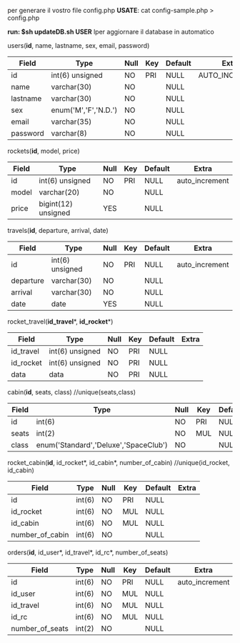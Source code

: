 per generare il vostro file config.php
**USATE**: cat config-sample.php > config.php

**run: $sh updateDB.sh USER** lper aggiornare il database in automatico

users(**id**, name, lastname, sex, email, password)

| Field | Type | Null | Key | Default | Extra |
| --- | --- | --- | --- | --- | --- |
| id       | int(6) unsigned      | NO | PRI | NULL | AUTO_INCERMENT |
| name     | varchar(30)          | NO |     | NULL |                |
| lastname | varchar(30)          | NO |     | NULL |                |
| sex      | enum('M','F','N.D.') | NO |     | NULL |                |
| email    | varchar(35)          | NO |     | NULL |                |
| password | varchar(8)           | NO |     | NULL |                |



rockets(**id**, model, price)

| Field | Type | Null | Key | Default | Extra |
| --- | --- | --- | --- | --- | --- |
| id    | int(6) unsigned     | NO   | PRI | NULL    | auto_increment |
| model | varchar(20)         | NO   |     | NULL    |                |
| price | bigint(12) unsigned | YES  |     | NULL    |                |

travels(**id**, departure, arrival, date)

| Field | Type | Null | Key | Default | Extra |
| --- | --- | --- | --- | --- | --- |
| id        | int(6) unsigned | NO   | PRI | NULL    | auto_increment |
| departure | varchar(30)     | NO   |     | NULL    |                |
| arrival   | varchar(30)     | NO   |     | NULL    |                |
| date      | date            | YES  |     | NULL    |                |

rocket_travel(**id_travel***, **id_rocket***)

| Field | Type | Null | Key | Default | Extra |
| --- | --- | --- | --- | --- | --- |
| id_travel | int(6) unsigned | NO   | PRI | NULL    |       |
| id_rocket | int(6) unsigned | NO   | PRI | NULL    |       |
| data      | data            | NO   | PRI | NULL    |       |

cabin(**id**, seats, class)
//unique(seats,class)

| Field | Type | Null | Key | Default | Extra |
| --- | --- | --- | --- | --- | --- |
| id    | int(6)                                | NO   | PRI | NULL    | auto_increment |
| seats | int(2)                                | NO   | MUL | NULL    |                |
| class | enum('Standard','Deluxe','SpaceClub') | NO   |     | NULL    |                |

rocket_cabin(**id**, id_rocket*, id_cabin*, number_of_cabin)
//unique(id_rocket, id_cabin)

| Field | Type | Null | Key | Default | Extra |
| --- | --- | --- | --- | --- | --- |
| id              | int(6) | NO   | PRI | NULL    |       |
| id_rocket       | int(6) | NO   | MUL | NULL    |       |
| id_cabin        | int(6) | NO   | MUL | NULL    |       |
| number_of_cabin | int(6) | NO   |     | NULL    |       |

orders(**id**, id_user*, id_travel*, id_rc*, number_of_seats)

| Field | Type | Null | Key | Default | Extra |
| --- | --- | --- | --- | --- | --- |
| id              | int(6) | NO   | PRI | NULL    | auto_increment |
| id_user         | int(6) | NO   | MUL | NULL    |                |
| id_travel       | int(6) | NO   | MUL | NULL    |                |
| id_rc           | int(6) | NO   | MUL | NULL    |                |
| number_of_seats | int(2) | NO   |     | NULL    |                |

